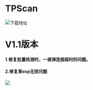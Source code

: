 # TPScan

![下载地址](https://github.com/tangxiaofeng7/TPScan/releases/tag/V1.1)

# V1.1版本


#### 1.修复批量检测时，一直弹连接超时的问题。
#### 2.修复某exp无效问题


![](https://github.com/tangxiaofeng7/TPScan/blob/main/1.gif?raw=true)

